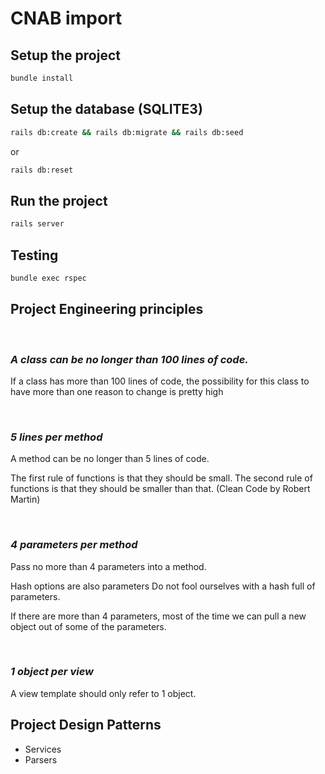 # CNAB import

## Setup the project

```sh
bundle install
```

## Setup the database (SQLITE3)

```sh
rails db:create && rails db:migrate && rails db:seed
```

or

```sh
rails db:reset
```

## Run the project

```sh
rails server
```

## Testing

```sh
bundle exec rspec
```

## Project Engineering principles

<br>

### *A class can be no longer than 100 lines of code.*
If a class has more than 100 lines of code, the possibility for this class to have more than one reason to change is pretty high

<br>

### *5 lines per method*

A method can be no longer than 5 lines of code.

The first rule of functions is that they should be small. The second rule of functions is that they should be smaller than that. (Clean Code by Robert Martin)

<br>

### *4 parameters per method*

Pass no more than 4 parameters into a method.

Hash options are also parameters Do not fool ourselves with a hash full of parameters.

If there are more than 4 parameters, most of the time we can pull a new object out of some of the parameters.

<br>

### *1 object per view*

A view template should only refer to 1 object. 

## Project Design Patterns

- Services
- Parsers